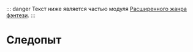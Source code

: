 ::: danger
Текст ниже является частью модуля [Расширенного жанра фэнтези](/advanced-fantasy/).
:::

# Следопыт